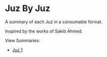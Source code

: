 # Juz By Juz

A summary of each Juz in a consumable format.

Inspired by the works of Sakib Ahmed.

View Summaries:
- [Juz 1](/Juz01.md)
